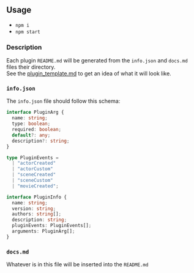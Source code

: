 ## Usage

- `npm i`
- `npm start`

### Description

Each plugin `README.md` will be generated from the `info.json` and `docs.md` files their directory.  
See the [plugin_template.md](https://github.com/boi123212321/porn-vault-plugins/blob/master/md_gen/plugin_template.md) to get an idea of what it will look like.

### `info.json`

The `info.json` file should follow this schema:
```typescript
interface PluginArg {
  name: string;
  type: boolean;
  required: boolean;
  default?: any;
  description?: string;
}

type PluginEvents =
  | "actorCreated"
  | "actorCustom"
  | "sceneCreated"
  | "sceneCustom"
  | "movieCreated";

interface PluginInfo {
  name: string;
  version: string;
  authors: string[];
  description: string;
  pluginEvents: PluginEvents[];
  arguments: PluginArg[];
}
```

### `docs.md`
Whatever is in this file will be inserted into the `README.md`
